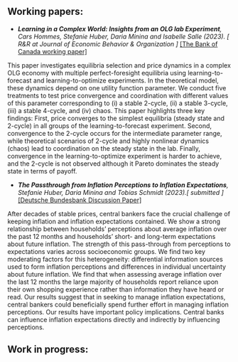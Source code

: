 <h2 id="wp">Working papers: </h2>

- *<strong><strong>Learning in a Complex World: Insights from an OLG lab Experiment</strong></strong>, Cars Hommes, Stefanie Huber, Daria Minina and Isabelle Salle (2023). [<i> R&R at Journal of Economic Behavior & Organization </i>]* [[The Bank of Canada working paper]](https://www.bankofcanada.ca/2023/02/staff-working-paper-2023-13/)

This paper investigates equilibria selection and price dynamics in a complex OLG economy with multiple perfect-foresight equilibria using learning-to-forecast and learning-to-optimize experiments. In the theoretical model, these dynamics depend on one utility function parameter. We conduct five treatments to test price convergence and coordination with different values of this parameter corresponding to (i) a stable 2-cycle, (ii) a stable 3-cycle, (iii) a stable 4-cycle, and (iv) chaos. This paper highlights three key findings: First, price converges to the simplest equilibria (steady state and 2-cycle) in all groups of the learning-to-forecast experiment. Second, convergence to the 2-cycle occurs for the intermediate parameter range, while theoretical scenarios of 2-cycle and highly nonlinear dynamics (chaos) lead to coordination on the steady state in the lab. Finally, convergence in the learning-to-optimize experiment is harder to achieve, and the 2-cycle is not observed although it Pareto dominates the steady state in terms of payoff.

- *<strong><strong>The Passthrough from Inflation Perceptions to Inflation Expectations</strong></strong>, Stefanie Huber, Daria Minina and Tobias Schmidt (2023).[<i> submitted </i>]* [[Deutsche Bundesbank Discussion Paper]](https://www.bundesbank.de/resource/blob/902668/365682610f6c37a512c5905f66f8f285/mL/2023-06-30-dkp-17-data.pdf)

After decades of stable prices, central bankers face the crucial challenge of keeping inflation and inflation expectations contained. We show a strong relationship between households’ perceptions about average inflation over the past 12 months and households’ short- and long-term expectations about future inflation. The strength of this pass-through from perceptions to expectations varies across socioeconomic groups. We find two key moderating factors for this heterogeneity: differential information sources used to form inflation perceptions and differences in individual uncertainty about future inflation. We find that when assessing average inflation over the last 12 months the large majority of households report reliance upon their own shopping experience rather than information they have heard or read. Our results suggest that in seeking to manage inflation expectations, central bankers could beneficially spend further effort in managing inflation perceptions. Our results have important policy implications. Central banks can influence inflation expectations directly and indirectly by influencing perceptions.
<h2 id="wip">Work in progress: </h2>
